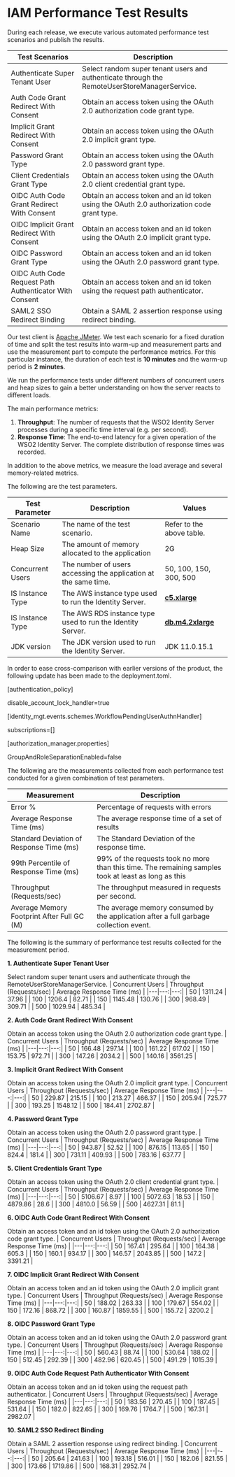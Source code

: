 # IAM Performance Test Results

During each release, we execute various automated performance test scenarios and publish the results.

| Test Scenarios | Description |
| --- | --- |
| Authenticate Super Tenant User | Select random super tenant users and authenticate through the RemoteUserStoreManagerService. |
| Auth Code Grant Redirect With Consent | Obtain an access token using the OAuth 2.0 authorization code grant type. |
| Implicit Grant Redirect With Consent | Obtain an access token using the OAuth 2.0 implicit grant type. |
| Password Grant Type | Obtain an access token using the OAuth 2.0 password grant type. |
| Client Credentials Grant Type | Obtain an access token using the OAuth 2.0 client credential grant type. |
| OIDC Auth Code Grant Redirect With Consent | Obtain an access token and an id token using the OAuth 2.0 authorization code grant type. |
| OIDC Implicit Grant Redirect With Consent | Obtain an access token and an id token using the OAuth 2.0 implicit grant type. |
| OIDC Password Grant Type | Obtain an access token and an id token using the OAuth 2.0 password grant type. |
| OIDC Auth Code Request Path Authenticator With Consent | Obtain an access token and an id token using the request path authenticator. |
| SAML2 SSO Redirect Binding | Obtain a SAML 2 assertion response using redirect binding. |

Our test client is [Apache JMeter](https://jmeter.apache.org/index.html). We test each scenario for a fixed duration of
time and split the test results into warm-up and measurement parts and use the measurement part to compute the
performance metrics. For this particular instance, the duration of each test is **10 minutes** and the warm-up period is **2 minutes**.

We run the performance tests under different numbers of concurrent users and heap sizes to gain a better understanding on how the server reacts to different loads.

The main performance metrics:

1. **Throughput**: The number of requests that the WSO2 Identity Server processes during a specific time interval (e.g. per second).
2. **Response Time**: The end-to-end latency for a given operation of the WSO2 Identity Server. The complete distribution of response times was recorded.

In addition to the above metrics, we measure the load average and several memory-related metrics.

The following are the test parameters.

| Test Parameter | Description | Values |
| --- | --- | --- |
| Scenario Name | The name of the test scenario. | Refer to the above table. |
| Heap Size | The amount of memory allocated to the application | 2G |
| Concurrent Users | The number of users accessing the application at the same time. | 50, 100, 150, 300, 500 |
| IS Instance Type | The AWS instance type used to run the Identity Server. | [**c5.xlarge**](https://aws.amazon.com/ec2/instance-types/) |
| IS Instance Type | The AWS RDS instance type used to run the Identity Server. | [**db.m4.2xlarge**](https://aws.amazon.com/rds/instance-types/) |
| JDK version | The JDK version used to run the Identity Server. | JDK 11.0.15.1  |

In order to ease cross-comparison with earlier versions of the product, the following update has been made to the  deployment.toml.

[authentication_policy]

disable_account_lock_handler=true

[identity_mgt.events.schemes.WorkflowPendingUserAuthnHandler]

subscriptions=[]

[authorization_manager.properties]

GroupAndRoleSeparationEnabled=false

The following are the measurements collected from each performance test conducted for a given combination of
test parameters.

| Measurement | Description |
| --- | --- |
| Error % | Percentage of requests with errors |
| Average Response Time (ms) | The average response time of a set of results |
| Standard Deviation of Response Time (ms) | The Standard Deviation of the response time. |
| 99th Percentile of Response Time (ms) | 99% of the requests took no more than this time. The remaining samples took at least as long as this |
| Throughput (Requests/sec) | The throughput measured in requests per second. |
| Average Memory Footprint After Full GC (M) | The average memory consumed by the application after a full garbage collection event. |

The following is the summary of performance test results collected for the measurement period.



**1. Authenticate Super Tenant User**

Select random super tenant users and authenticate through the RemoteUserStoreManagerService.
|  Concurrent Users | Throughput (Requests/sec) | Average Response Time (ms) |
|---|---:|---:|
|  50 | 1311.24 | 37.96 |
|  100 | 1206.4 | 82.71 |
|  150 | 1145.48 | 130.76 |
|  300 | 968.49 | 309.71 |
|  500 | 1029.94 | 485.34 |

**2. Auth Code Grant Redirect With Consent**

Obtain an access token using the OAuth 2.0 authorization code grant type.
|  Concurrent Users | Throughput (Requests/sec) | Average Response Time (ms) |
|---|---:|---:|
|  50 | 166.48 | 297.14 |
|  100 | 161.22 | 617.02 |
|  150 | 153.75 | 972.71 |
|  300 | 147.26 | 2034.2 |
|  500 | 140.16 | 3561.25 |

**3. Implicit Grant Redirect With Consent**

Obtain an access token using the OAuth 2.0 implicit grant type.
|  Concurrent Users | Throughput (Requests/sec) | Average Response Time (ms) |
|---|---:|---:|
|  50 | 229.87 | 215.15 |
|  100 | 213.27 | 466.37 |
|  150 | 205.94 | 725.77 |
|  300 | 193.25 | 1548.12 |
|  500 | 184.41 | 2702.87 |

**4. Password Grant Type**

Obtain an access token using the OAuth 2.0 password grant type.
|  Concurrent Users | Throughput (Requests/sec) | Average Response Time (ms) |
|---|---:|---:|
|  50 | 943.87 | 52.52 |
|  100 | 876.15 | 113.65 |
|  150 | 824.4 | 181.4 |
|  300 | 731.11 | 409.93 |
|  500 | 783.16 | 637.77 |

**5. Client Credentials Grant Type**

Obtain an access token using the OAuth 2.0 client credential grant type.
|  Concurrent Users | Throughput (Requests/sec) | Average Response Time (ms) |
|---|---:|---:|
|  50 | 5106.67 | 8.97 |
|  100 | 5072.63 | 18.53 |
|  150 | 4879.86 | 28.6 |
|  300 | 4810.0 | 56.59 |
|  500 | 4627.31 | 81.1 |

**6. OIDC Auth Code Grant Redirect With Consent**

Obtain an access token and an id token using the OAuth 2.0 authorization code grant type.
|  Concurrent Users | Throughput (Requests/sec) | Average Response Time (ms) |
|---|---:|---:|
|  50 | 167.41 | 295.64 |
|  100 | 164.38 | 605.3 |
|  150 | 160.1 | 934.17 |
|  300 | 146.57 | 2043.85 |
|  500 | 147.2 | 3391.21 |

**7. OIDC Implicit Grant Redirect With Consent**

Obtain an access token and an id token using the OAuth 2.0 implicit grant type.
|  Concurrent Users | Throughput (Requests/sec) | Average Response Time (ms) |
|---|---:|---:|
|  50 | 188.02 | 263.33 |
|  100 | 179.67 | 554.02 |
|  150 | 172.16 | 868.72 |
|  300 | 160.87 | 1859.55 |
|  500 | 155.72 | 3200.2 |

**8. OIDC Password Grant Type**

Obtain an access token and an id token using the OAuth 2.0 password grant type.
|  Concurrent Users | Throughput (Requests/sec) | Average Response Time (ms) |
|---|---:|---:|
|  50 | 560.43 | 88.74 |
|  100 | 530.64 | 188.02 |
|  150 | 512.45 | 292.39 |
|  300 | 482.96 | 620.45 |
|  500 | 491.29 | 1015.39 |

**9. OIDC Auth Code Request Path Authenticator With Consent**

Obtain an access token and an id token using the request path authenticator.
|  Concurrent Users | Throughput (Requests/sec) | Average Response Time (ms) |
|---|---:|---:|
|  50 | 183.56 | 270.45 |
|  100 | 187.45 | 531.64 |
|  150 | 182.0 | 822.65 |
|  300 | 169.76 | 1764.7 |
|  500 | 167.31 | 2982.07 |

**10. SAML2 SSO Redirect Binding**

Obtain a SAML 2 assertion response using redirect binding.
|  Concurrent Users | Throughput (Requests/sec) | Average Response Time (ms) |
|---|---:|---:|
|  50 | 205.64 | 241.63 |
|  100 | 193.18 | 516.01 |
|  150 | 182.06 | 821.55 |
|  300 | 173.66 | 1719.86 |
|  500 | 168.31 | 2952.74 |
